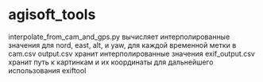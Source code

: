 # agisoft_tools
interpolate_from_cam_and_gps.py вычисляет интерполированные значения для nord, east, alt, и yaw, для каждой временной метки в cam.csv
output.csv хранит интерполированные значения
exif_output.csv хранит путь к картинкам и их координаты для дальнейшего использования exiftool

